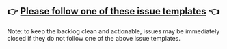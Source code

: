 ## 👉 [Please follow one of these issue templates](https://github.com/sbonami/milliejs/issues/new/choose) 👈

Note: to keep the backlog clean and actionable, issues may be immediately closed if they do not follow one of the above issue templates.
